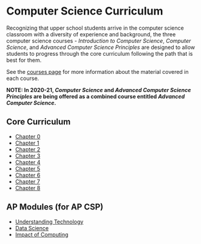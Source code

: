 # Computer Science Curriculum

Recognizing that upper school students arrive in the computer science classroom with a diversity of experience and background, the three computer science courses - _Introduction to Computer Science_, _Computer Science_, and _Advanced Computer Science Principles_ are designed to allow students to progress through the core curriculum following the path that is best for them. 

See the [courses page](/courses) for more information about the material covered in each course.

**NOTE: In 2020-21, _Computer Science_ and _Advanced Computer Science Principles_ are being offered as a combined course entitled _Advanced Computer Science_.**

## Core Curriculum

* [Chapter 0](0)
* [Chapter 1](1)
* [Chapter 2](2)
* [Chapter 3](3)
* [Chapter 4](4)
* [Chapter 5](5)
* [Chapter 6](6)
* [Chapter 7](7)
* [Chapter 8](8)

## AP Modules (for AP CSP)

* [Understanding Technology](understanding_technology)
* [Data Science](data_science)
* [Impact of Computing](impact_of_computing)
